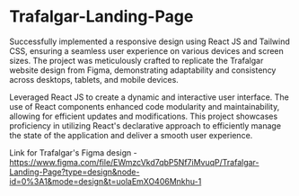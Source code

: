 # Trafalgar-Landing-Page

Successfully implemented a responsive design using React JS and Tailwind CSS, ensuring a seamless user experience on various devices and screen sizes. The project was meticulously crafted to replicate the Trafalgar website design from Figma, demonstrating adaptability and consistency across desktops, tablets, and mobile devices.

Leveraged React JS to create a dynamic and interactive user interface. The use of React components enhanced code modularity and maintainability, allowing for efficient updates and modifications. This project showcases proficiency in utilizing React's declarative approach to efficiently manage the state of the application and deliver a smooth user experience.

Link for Trafalgar's Figma design - https://www.figma.com/file/EWmzcVkd7qbP5Nf7iMvuqP/Trafalgar-Landing-Page?type=design&node-id=0%3A1&mode=design&t=uolaEmXO406Mnkhu-1
